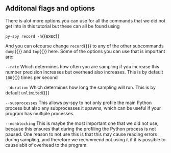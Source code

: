 ## Additonal flags and options
There is alot more options you can use for all the commands that we did not get into in this tutorial but these can all be found using

`py-spy record -h`{{exec}}

And you can ofcourse change `record`{{}} to any of the other subcommands `dump`{{}} and `top`{{}} here.
Some of the options you can use that is important are:

`--rate` 
Which determines how often you are sampling if you increase this number precision increases but overhead also increases. This is by default `100`{{}} times per second

`--duration`
Which determines how long the sampling will run. This is by default `unlimited`{{}}

`--subprocesses`
This allows py-spy to not only profile the main Python process but also any subprocesses it spawns, which can be useful if your program has multiple processes.

`--nonblocking`
This is maybe the most important one that we did not use, because this ensures that during the profiling the Python process is not paused.
One reason to not use this is that this may cause reading errors during sampling, and therefore we recommend not using it if it is possible to cause abit of overhead to the program.